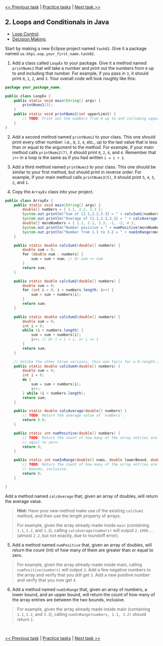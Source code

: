 [<< Previous task](task01.md) | [Practice tasks](readme.md#practice) | [Next task >>](task03.md)

<span id="task_02"></span>
## 2. Loops and Conditionals in Java

- [Loop Control](https://www.tutorialspoint.com/java/java_loop_control.htm).
- [Decision Making](https://www.tutorialspoint.com/java/java_decision_making.htm).

Start by making a new Eclipse project named `task02`. Give it a package named `ua.khpi.oop.your_first_name.task02`.

1) Add a class called `LoopEx` to your package. Give it a method named `printNums1` that will take a number and print out the numbers from `0` up to and including that number. For example, if you pass in `3`, it should print `0`, `1`, `2`, and `3`. Your overall code will look roughly like this:

```java
package your_package_name;

public class LoopEx {
	public static void main(String[] args) {
		printNums1(3);
	}
	public static void printNums1(int upperLimit) {
		// TODO: Print out the numbers from 0 up to and including upperLimit.
	}
}
```

2) Add a second method named `printNums2` to your class. This one should print every other number: i.e., `0`, `2`, `4`, etc., up to the last value that is less than or equal to the argument to the method. For example, if your main method calls `printNums2(7)`, it should print `0`, `2`, `4`, and `6`. Remember that `i++` in a loop is the same as if you had written `i = i + 1`.

3) Add a third method named `printNums3` to your class. This one should be similar to your first method, but should print in reverse order. For example, if your main method calls `printNums3(5)`, it should print `5`, `4`, `3`, `2`, and `1`.

4) Copy the `ArrayEx` class into your project.

```java
public class ArrayEx {
	public static void main(String[] args) {
		double[] numbers = { 1.1, 2.2, 3.3 };
		System.out.println("Sum of {1.1,2.2,3.3} = " + calcSum1(numbers));
		System.out.println("Average of {1.1,2.2,3.3} = " + calcAverage(numbers));
		double[] moreNumbers = { 1.1, 2.2, 3.3, -1, -2, 4 };
		System.out.println("Number positive = " + numPositive(moreNumbers));
		System.out.println("Number from 1.1 to 3.2 = " + numInRange(moreNumbers, 1.0, 3.2));
	}

	public static double calcSum1(double[] numbers) {
		double sum = 0;
		for (double num : numbers) {
			sum = sum + num; // Or sum += num
		}
		return sum;
	}

	public static double calcSum2(double[] numbers) {
		double sum = 0;
		for (int i = 0; i < numbers.length; i++) {
			sum = sum + numbers[i];
		}
		return sum;
	}

	public static double calcSum3(double[] numbers) {
		double sum = 0;
		int i = 0;
		while (i < numbers.length) {
			sum = sum + numbers[i];
			i++; // Or i = i + 1, or i += 1
		}
		return sum;
	}

	// Unlike the other three versions, this one fails for a 0-length array.
	public static double calcSum4(double[] numbers) {
		double sum = 0;
		int i = 0;
		do {
			sum = sum + numbers[i];
			i++;
		} while (i < numbers.length);
		return sum;
	}

	public static double calcAverage(double[] numbers) {
		// TODO: Return the average value of 'numbers'.
		return 0.0;
	}

	public static int numPositive(double[] numbers) {
		// TODO: Return the count of how many of the array entries are greater than or
		// equal to zero.
		return 0;
	}

	public static int numInRange(double[] nums, double lowerBound, double upperBound) {
		// TODO: Return the count of how many of the array entries are between the two
		// bounds, inclusive.
		return 0;
	}

}

```

Add a method named `calcAverage` that, given an array of doubles, will return the average value.

> **Hint:** Have your new method make use of the existing `calcSum1` method, and then use the length property of arrays.
>
> For example, given the array already made inside `main` (containing `1.1`, `2.2`, and `3.3`), calling `calcAverage(numbers)` will output `2.1999...` (almost `2.2`, but not exactly, due to roundoff error).

5) Add a method named `numPositive` that, given an array of doubles, will return the count (int) of how many of them are
greater than or equal to zero.

> For example, given the array already made inside main, calling `numPositive(numbers)` will output `3`. Add a few negative numbers to the array and verify that you still get `3`. Add a new positive number and verify that you now get `4`.

6) Add a method named `numInRange` that, given an array of numbers, a lower bound, and an upper bound, will return the count of how many of the array entries are between the two bounds, inclusive.

> For example, given the array already made inside main (containing `1.1`, `2.2`, and `3.3`), calling `numInRange(numbers, 1.1, 3.2)` should return `2`.

<br>

[<< Previous task](task01.md) | [Practice tasks](readme.md#practice) | [Next task >>](task03.md)

